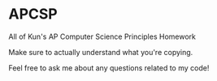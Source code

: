 # APCSP
All of Kun's AP Computer Science Principles Homework

Make sure to actually understand what you're copying.

Feel free to ask me about any questions related to my code!
